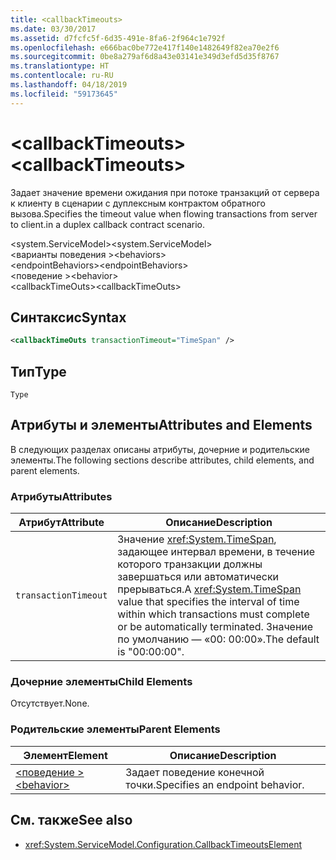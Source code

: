 ```yaml
---
title: <callbackTimeouts>
ms.date: 03/30/2017
ms.assetid: d7fcfc5f-6d35-491e-8fa6-2f964c1e792f
ms.openlocfilehash: e666bac0be772e417f140e1482649f82ea70e2f6
ms.sourcegitcommit: 0be8a279af6d8a43e03141e349d3efd5d35f8767
ms.translationtype: HT
ms.contentlocale: ru-RU
ms.lasthandoff: 04/18/2019
ms.locfileid: "59173645"
---
```

# <a name="callbacktimeouts"></a><span data-ttu-id="09abd-101">\<callbackTimeouts></span><span class="sxs-lookup"><span data-stu-id="09abd-101">\<callbackTimeouts></span></span>
<span data-ttu-id="09abd-102">Задает значение времени ожидания при потоке транзакций от сервера к клиенту в сценарии с дуплексным контрактом обратного вызова.</span><span class="sxs-lookup"><span data-stu-id="09abd-102">Specifies the timeout value when flowing transactions from server to client.in a duplex callback contract scenario.</span></span>  
  
 <span data-ttu-id="09abd-103">\<system.ServiceModel></span><span class="sxs-lookup"><span data-stu-id="09abd-103">\<system.ServiceModel></span></span>  
<span data-ttu-id="09abd-104">\<варианты поведения ></span><span class="sxs-lookup"><span data-stu-id="09abd-104">\<behaviors></span></span>  
<span data-ttu-id="09abd-105">\<endpointBehaviors></span><span class="sxs-lookup"><span data-stu-id="09abd-105">\<endpointBehaviors></span></span>  
<span data-ttu-id="09abd-106">\<поведение ></span><span class="sxs-lookup"><span data-stu-id="09abd-106">\<behavior></span></span>  
<span data-ttu-id="09abd-107">\<callbackTimeOuts></span><span class="sxs-lookup"><span data-stu-id="09abd-107">\<callbackTimeOuts></span></span>  
  
## <a name="syntax"></a><span data-ttu-id="09abd-108">Синтаксис</span><span class="sxs-lookup"><span data-stu-id="09abd-108">Syntax</span></span>  
  
```xml  
<callbackTimeOuts transactionTimeout="TimeSpan" />
```  
  
## <a name="type"></a><span data-ttu-id="09abd-109">Тип</span><span class="sxs-lookup"><span data-stu-id="09abd-109">Type</span></span>  
 `Type`  
  
## <a name="attributes-and-elements"></a><span data-ttu-id="09abd-110">Атрибуты и элементы</span><span class="sxs-lookup"><span data-stu-id="09abd-110">Attributes and Elements</span></span>  
 <span data-ttu-id="09abd-111">В следующих разделах описаны атрибуты, дочерние и родительские элементы.</span><span class="sxs-lookup"><span data-stu-id="09abd-111">The following sections describe attributes, child elements, and parent elements.</span></span>  
  
### <a name="attributes"></a><span data-ttu-id="09abd-112">Атрибуты</span><span class="sxs-lookup"><span data-stu-id="09abd-112">Attributes</span></span>  
  
|<span data-ttu-id="09abd-113">Атрибут</span><span class="sxs-lookup"><span data-stu-id="09abd-113">Attribute</span></span>|<span data-ttu-id="09abd-114">Описание</span><span class="sxs-lookup"><span data-stu-id="09abd-114">Description</span></span>|  
|---------------|-----------------|  
|`transactionTimeout`|<span data-ttu-id="09abd-115">Значение <xref:System.TimeSpan>, задающее интервал времени, в течение которого транзакции должны завершаться или автоматически прерываться.</span><span class="sxs-lookup"><span data-stu-id="09abd-115">A <xref:System.TimeSpan> value that specifies the interval of time within which transactions must complete or be automatically terminated.</span></span> <span data-ttu-id="09abd-116">Значение по умолчанию — «00: 00:00».</span><span class="sxs-lookup"><span data-stu-id="09abd-116">The default is "00:00:00".</span></span>|  
  
### <a name="child-elements"></a><span data-ttu-id="09abd-117">Дочерние элементы</span><span class="sxs-lookup"><span data-stu-id="09abd-117">Child Elements</span></span>  
 <span data-ttu-id="09abd-118">Отсутствует.</span><span class="sxs-lookup"><span data-stu-id="09abd-118">None.</span></span>  
  
### <a name="parent-elements"></a><span data-ttu-id="09abd-119">Родительские элементы</span><span class="sxs-lookup"><span data-stu-id="09abd-119">Parent Elements</span></span>  
  
|<span data-ttu-id="09abd-120">Элемент</span><span class="sxs-lookup"><span data-stu-id="09abd-120">Element</span></span>|<span data-ttu-id="09abd-121">Описание</span><span class="sxs-lookup"><span data-stu-id="09abd-121">Description</span></span>|  
|-------------|-----------------|  
|[<span data-ttu-id="09abd-122">\<поведение ></span><span class="sxs-lookup"><span data-stu-id="09abd-122">\<behavior></span></span>](../../../../../docs/framework/configure-apps/file-schema/wcf/behavior-of-endpointbehaviors.md)|<span data-ttu-id="09abd-123">Задает поведение конечной точки.</span><span class="sxs-lookup"><span data-stu-id="09abd-123">Specifies an endpoint behavior.</span></span>|  
  
## <a name="see-also"></a><span data-ttu-id="09abd-124">См. также</span><span class="sxs-lookup"><span data-stu-id="09abd-124">See also</span></span>

- <xref:System.ServiceModel.Configuration.CallbackTimeoutsElement>
